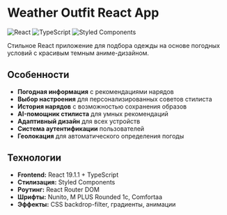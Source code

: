 # Weather Outfit React App 

![React](https://img.shields.io/badge/React-19.1.1-blue)
![TypeScript](https://img.shields.io/badge/TypeScript-4.9.5-blue)
![Styled Components](https://img.shields.io/badge/Styled--Components-6.1.19-pink)

Стильное React приложение для подбора одежды на основе погодных условий с красивым темным аниме-дизайном.

## Особенности

- **Погодная информация** с рекомендациями нарядов
- **Выбор настроения** для персонализированных советов стилиста
- **История нарядов** с возможностью сохранения образов
- **AI-помощник стилиста** для умных рекомендаций
- **Адаптивный дизайн** для всех устройств
- **Система аутентификации** пользователей
- **Геолокация** для автоматического определения погоды

## Технологии

- **Frontend:** React 19.1.1 + TypeScript
- **Стилизация:** Styled Components
- **Роутинг:** React Router DOM
- **Шрифты:** Nunito, M PLUS Rounded 1c, Comfortaa
- **Эффекты:** CSS backdrop-filter, градиенты, анимации

